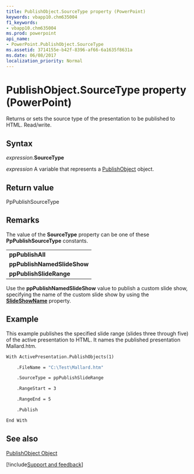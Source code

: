 ```yaml
---
title: PublishObject.SourceType property (PowerPoint)
keywords: vbapp10.chm635004
f1_keywords:
- vbapp10.chm635004
ms.prod: powerpoint
api_name:
- PowerPoint.PublishObject.SourceType
ms.assetid: 3714155e-b42f-8396-af66-6a1635f8631a
ms.date: 06/08/2017
localization_priority: Normal
---
```



# PublishObject.SourceType property (PowerPoint)

Returns or sets the source type of the presentation to be published to HTML. Read/write.


## Syntax

_expression_.**SourceType**

 _expression_ A variable that represents a [PublishObject](./PowerPoint.PublishObject.md) object.


## Return value

PpPublishSourceType


## Remarks

The value of the  **SourceType** property can be one of these **PpPublishSourceType** constants.


||
|:-----|
|**ppPublishAll**|
|**ppPublishNamedSlideShow**|
|**ppPublishSlideRange**|

 Use the **ppPublishNamedSlideShow** value to publish a custom slide show, specifying the name of the custom slide show by using the **[SlideShowName](PowerPoint.PublishObject.SlideShowName.md)** property.


## Example

This example publishes the specified slide range (slides three through five) of the active presentation to HTML. It names the published presentation Mallard.htm.


```vb
With ActivePresentation.PublishObjects(1)

    .FileName = "C:\Test\Mallard.htm"

    .SourceType = ppPublishSlideRange

    .RangeStart = 3

    .RangeEnd = 5

    .Publish

End With
```


## See also


[PublishObject Object](PowerPoint.PublishObject.md)

[!include[Support and feedback](~/includes/feedback-boilerplate.md)]